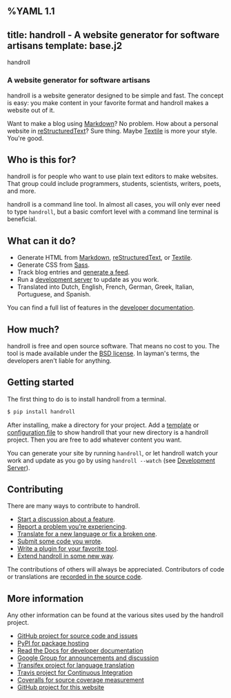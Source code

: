 %YAML 1.1
---
title: handroll - A website generator for software artisans
template: base.j2
---
<div class='hero'>handroll</div>

### A website generator for software artisans

handroll is a website generator designed to be simple and fast.
The concept is easy:
you make content in your favorite format
and handroll makes a website out of it.

Want to make a blog using [Markdown][md]? No problem. How about a personal
website in [reStructuredText][rst]? Sure thing. Maybe [Textile][text] is more
your style. You're good.

[md]: http://daringfireball.net/projects/markdown/
[rst]: http://docutils.sourceforge.net/rst.html
[text]: http://en.wikipedia.org/wiki/Textile_%28markup_language%29

Who is this for?
----------------

handroll is for people who want to use plain text editors to make websites.
That group could include programmers, students, scientists, writers, poets,
and more.

handroll is a command line tool. In almost all cases, you will only ever need
to type `handroll`, but a basic comfort level with a command line terminal is
beneficial.

What can it do?
---------------

* Generate HTML from [Markdown][md], [reStructuredText][rst], or
  [Textile][text].
* Generate CSS from [Sass][sass].
* Track blog entries and [generate a feed][blog].
* Run a [development server][devserver] to update as you work.
* Translated into Dutch, English, French, German, Greek, Italian, Portuguese,
  and Spanish.

You can find a full list of features in the
[developer documentation][devfeatures].

[devfeatures]: http://handroll.readthedocs.org/en/latest/#features
[sass]: http://sass-lang.com/
[blog]: http://handroll.readthedocs.org/en/latest/extensions.html#blog-extension
[devserver]: http://handroll.readthedocs.org/en/latest/server.html#devserver

How much?
---------

handroll is free and open source software. That means no cost to you. The tool
is made available under the [BSD license][bsd]. In layman's terms, the
developers aren't liable for anything.

[bsd]: https://github.com/handroll/handroll/blob/master/LICENSE

Getting started
---------------

The first thing to do is to install handroll from a terminal.

```bash
$ pip install handroll
```

After installing, make a directory for your project. Add a [template][template]
or [configuration file][conf] to show handroll that your new directory is a
handroll project.
Then you are free to add whatever content you want.

You can generate your site by running `handroll`,
or let handroll watch your work
and update as you go by using `handroll --watch`
(see [Development Server][devserver]).

[template]: http://handroll.readthedocs.org/en/latest/templates.html
[conf]: http://handroll.readthedocs.org/en/latest/configuration.html
[devserver]: http://handroll.readthedocs.org/en/latest/server.html

Contributing
------------

There are many ways to contribute to handroll.

 * [Start a discussion about a feature][groups].
 * [Report a problem you're experiencing][issues].
 * [Translate for a new language or fix a broken one][i18n].
 * [Submit some code you wrote][pr].
 * [Write a plugin for your favorite tool][composer].
 * [Extend handroll in some new way][extension].

The contributions of others will always be appreciated. Contributors of code
or translations are [recorded in the source code][authors].

[groups]: https://groups.google.com/forum/#!forum/handroll
[issues]: https://github.com/handroll/handroll/issues
[i18n]: http://handroll.readthedocs.org/en/latest/i18n.html
[pr]: https://github.com/handroll/handroll/pulls?q=is%3Aopen+is%3Apr
[composer]: http://handroll.readthedocs.org/en/latest/composers.html
[extension]: http://handroll.readthedocs.org/en/latest/extensions.html
[authors]: https://github.com/handroll/handroll/blob/master/AUTHORS

More information
----------------

Any other information can be found at the various sites used by the handroll
project.

* [GitHub project for source code and issues][github]
* [PyPI for package hosting][pypi]
* [Read the Docs for developer documentation][rtd]
* [Google Group for announcements and discussion][groups]
* [Transifex project for language translation][transifex]
* [Travis project for Continuous Integration][travis]
* [Coveralls for source coverage measurement][coveralls]
* [GitHub project for this website][website]

[github]: https://github.com/handroll/handroll
[pypi]: https://pypi.python.org/pypi/handroll
[rtd]: http://handroll.readthedocs.org/en/latest/
[website]: https://github.com/handroll/handroll.github.io
[transifex]: https://www.transifex.com/projects/p/handroll/
[travis]: https://travis-ci.org/handroll/handroll
[coveralls]: https://coveralls.io/r/handroll/handroll
